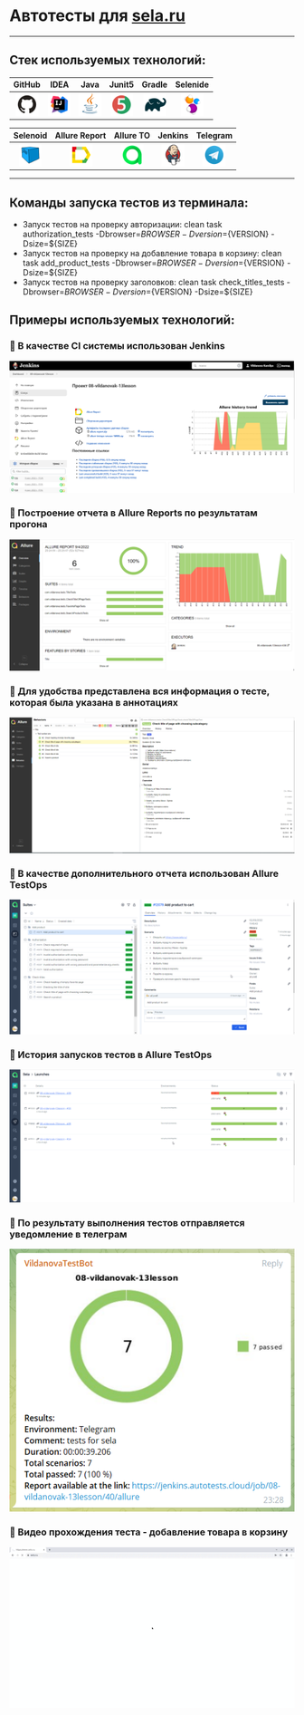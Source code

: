 # Автотесты для [sela.ru](https://www.sela.ru/)

___

## Стек используемых технологий:

| GitHub | IDEA | Java | Junit5 | Gradle | Selenide |
|:------:|:----:|:----:|:------:|:------:|:--------:|
| <img src="images/GitHub.svg" width="40" height="40"> | <img src="images/IDEA.svg" width="40" height="40"> | <img src="images/JAVA.svg" width="40" height="40"> | <img src="images/Junit5.svg" width="40" height="40"> | <img src="images/Gradle.svg" width="40" height="40"> | <img src="images/Selenide.svg" width="40" height="40"> |

| Selenoid | Allure Report | Allure TO | Jenkins | Telegram |
|:--------:|:-------------:|:---------:|:-------:|:----:|
| <img src="images/Selenoid.svg" width="40" height="40"> | <img src="images/Allure Report.svg" width="40" height="40"> | <img src="images/Allure TestOps.svg" width="40" height="40"> | <img src="images/Jenkins.svg" width="40" height="40"> | <img src="images/Telegram.svg" width="40" height="40"> |

___

## Команды запуска тестов из терминала:

- Запуск тестов на проверку авторизации: 
  clean task authorization_tests -Dbrowser=${BROWSER} -Dversion=${VERSION}
  -Dsize=${SIZE}
- Запуск тестов на проверку на добавление товара в корзину: 
  clean task add_product_tests -Dbrowser=${BROWSER}
  -Dversion=${VERSION} -Dsize=${SIZE}
- Запуск тестов на проверку заголовков: 
   clean task check_titles_tests -Dbrowser=${BROWSER} -Dversion=${VERSION}
  -Dsize=${SIZE}

## Примеры используемых технологий:

### :newspaper: В качестве CI системы использован Jenkins

![](images/mainJenkins.png)

### :newspaper: Построение отчета в Allure Reports по результатам прогона

![](images/mainAllure.png)

### :newspaper: Для удобства представлена вся информация о тесте, которая была указана в аннотациях

![](images/aboutTestAllure.png)

### :newspaper: В качестве дополнительного отчета использован Allure TestOps

![](images/testOps.png)

### :newspaper: История запусков тестов в Allure TestOps

![](images/launches.png)

### :newspaper: По результату выполнения тестов отправляется уведомление в телеграм

![](images/telegram.png)

### :newspaper: Видео прохождения теста - добавление товара в корзину

![](images/testExample.gif)